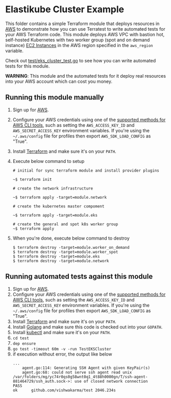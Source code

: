# Elastikube Cluster Example

This folder contains a simple Terraform module that deploys resources in [AWS](https://aws.amazon.com/) to demonstrate
how you can use Terratest to write automated tests for your AWS Terraform code. This module deploys AWS VPC with bastion hot, self-hosted Kubernetes with two worker group (spot and on demand instance) [EC2
Instances](https://aws.amazon.com/ec2/) in the AWS region specified in
the `aws_region` variable.

Check out [test/eks_cluster_test.go](/test/eks_cluster_test.go) to see how you can write
automated tests for this module.

**WARNING**: This module and the automated tests for it deploy real resources into your AWS account which can cost you
money.





## Running this module manually

1. Sign up for [AWS](https://aws.amazon.com/).
2. Configure your AWS credentials using one of the [supported methods for AWS CLI
   tools](https://docs.aws.amazon.com/cli/latest/userguide/cli-chap-getting-started.html), such as setting the
   `AWS_ACCESS_KEY_ID` and `AWS_SECRET_ACCESS_KEY` environment variables. If you're using the `~/.aws/config` file for profiles then export `AWS_SDK_LOAD_CONFIG` as "True".
3. Install [Terraform](https://www.terraform.io/) and make sure it's on your `PATH`.

4. Execute below command to setup
    ```
    # initial for sync terraform module and install provider plugins

    ~$ terraform init

    # create the network infrastructure

    ~$ terraform apply -target=module.network

    # create the kubernetes master compoment

    ~$ terraform apply -target=module.eks

    # create the general and spot k8s worker group
    ~$ terraform apply
    ```

5. When you're done, execute below command to destroy

    ```
    $ terraform destroy -target=module.worker_on_demand
    $ terraform destroy -target=module.worker_spot
    $ terraform destroy -target=module.eks
    $ terraform destroy -target=module.network
    ```




## Running automated tests against this module

1. Sign up for [AWS](https://aws.amazon.com/).
2. Configure your AWS credentials using one of the [supported methods for AWS CLI
   tools](https://docs.aws.amazon.com/cli/latest/userguide/cli-chap-getting-started.html), such as setting the
   `AWS_ACCESS_KEY_ID` and `AWS_SECRET_ACCESS_KEY` environment variables. If you're using the `~/.aws/config` file for profiles then export `AWS_SDK_LOAD_CONFIG` as "True".
3. Install [Terraform](https://www.terraform.io/) and make sure it's on your `PATH`.
4. Install [Golang](https://golang.org/) and make sure this code is checked out into your `GOPATH`.
5. Install [kubectl](https://kubernetes.io/docs/tasks/tools/install-kubectl/) and make sure it's on your `PATH`.
6. `cd test`
7. `dep ensure`
8. `go test -timeout 60m -v -run TestEKSCluster`
9. if execution without error, the output like below
    ```
    ...
        agent.go:114: Generating SSH Agent with given KeyPair(s)
        agent.go:68: could not serve ssh agent read unix /var/folders/mg/yc74r0qs0g58wnt0q1_4t88h0000gn/T/ssh-agent-881464729/ssh_auth.sock->: use of closed network connection
    PASS
    ok  	github.com/vishwakarma/test	2046.234s
    ```